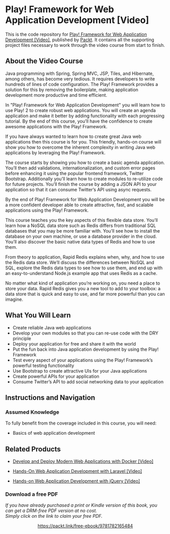 # Play! Framework for Web Application Development [Video]
This is the code repository for [Play! Framework for Web Application Development [Video]](https://www.packtpub.com/web-development/play-framework-web-application-development-video?utm_source=github&utm_medium=repository&utm_campaign=9781782165484), published by [Packt](https://www.packtpub.com/?utm_source=github). It contains all the supporting project files necessary to work through the video course from start to finish.
## About the Video Course
Java programming with Spring, Spring MVC, JSP, Tiles, and Hibernate, among others, has become very tedious. It requires developers to write hundreds of lines of code configuration. The Play! Framework provides a solution for this by removing the boilerplate, making application development more productive and time efficient.

In "Play! Framework for Web Application Development" you will learn how to use Play! 2 to create robust web applications. You will create an agenda application and make it better by adding functionality with each progressing tutorial. By the end of this course, you’ll have the confidence to create awesome applications with the Play! Framework.

If you have always wanted to learn how to create great Java web applications then this course is for you. This friendly, hands-on course will show you how to overcome the inherent complexity in writing Java web applications by leveraging the Play! Framework.

The course starts by showing you how to create a basic agenda application. You’ll then add validations, internationalization, and custom error pages before enhancing it using the popular frontend framework, Twitter Bootstrap. Additionally you’ll learn how to create modules to re-utilize code for future projects. You’ll finish the course by adding a JSON API to your application so that it can consume Twitter’s API using async requests.

By the end of Play! Framework for Web Application Development you will be a more confident developer able to create attractive, fast, and scalable applications using the Play! Framework.




This course teaches you the key aspects of this flexible data store. You’ll learn how a NoSQL data store such as Redis differs from traditional SQL databases that you may be more familiar with. You’ll see how to install the database on your own machine, or use a database provider in the cloud. You’ll also discover the basic native data types of Redis and how to use them.

From theory to application, Rapid Redis explains when, why, and how to use the Redis data store. We’ll discuss the differences between NoSQL and SQL, explore the Redis data types to see how to use them, and end up with an easy-to-understand Node.js example app that uses Redis as a cache.

No matter what kind of application you’re working on, you need a place to store your data. Rapid Redis gives you a new tool to add to your toolbox: a data store that is quick and easy to use, and far more powerful than you can imagine.



<H2>What You Will Learn</H2>
<DIV class=book-info-will-learn-text>
<UL>
<LI>Create reliable Java web applications 
<LI>Develop your own modules so that you can re-use code with the DRY principle 
<LI>Deploy your application for free and share it with the world 
<LI>Put the fun back into Java application development by using the Play! Framework 
<LI>Test every aspect of your applications using the Play! Framework’s powerful testing functionality 
<LI>Use Bootstrap to create attractive UIs for your Java applications 
<LI>Create powerful APIs for your application 
<LI>Consume Twitter’s API to add social networking data to your application </LI></UL></DIV>

## Instructions and Navigation
### Assumed Knowledge
To fully benefit from the coverage included in this course, you will need:<br/>
* Basics of web application development


## Related Products
* [Develop and Deploy Modern Web Applications with Docker [Video]](https://www.packtpub.com/application-development/develop-and-deploy-modern-web-applications-docker-video?utm_source=github&utm_medium=repository&utm_campaign=9781788999618)

* [Hands-On Web Application Development with Laravel [Video]](https://www.packtpub.com/web-development/hands-web-application-development-laravel-video?utm_source=github&utm_medium=repository&utm_campaign=9781789808209)

* [Hands-on Web Application Development with jQuery [Video]](https://www.packtpub.com/web-development/hands-web-application-development-jquery-video?utm_source=github&utm_medium=repository&utm_campaign=9781789343809)

### Download a free PDF

 <i>If you have already purchased a print or Kindle version of this book, you can get a DRM-free PDF version at no cost.<br>Simply click on the link to claim your free PDF.</i>
<p align="center"> <a href="https://packt.link/free-ebook/9781782165484">https://packt.link/free-ebook/9781782165484 </a> </p>